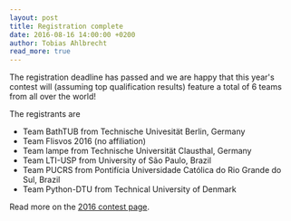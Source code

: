 ```yaml
---
layout: post
title: Registration complete
date: 2016-08-16 14:00:00 +0200
author: Tobias Ahlbrecht
read_more: true
---
```


The registration deadline has passed and we are happy that this year's contest will (assuming top qualification results) feature a total of 6 teams from all over the world!

The registrants are

* Team BathTUB from Technische Univesität Berlin, Germany
* Team Flisvos 2016 (no affiliation)
* Team lampe from Technische Universität Clausthal, Germany
* Team LTI-USP from University of São Paulo, Brazil
* Team PUCRS from Pontifícia Universidade Católica do Rio Grande do Sul, Brazil
* Team Python-DTU from Technical University of Denmark

Read more on the [2016 contest page](/2016/getting-started).
